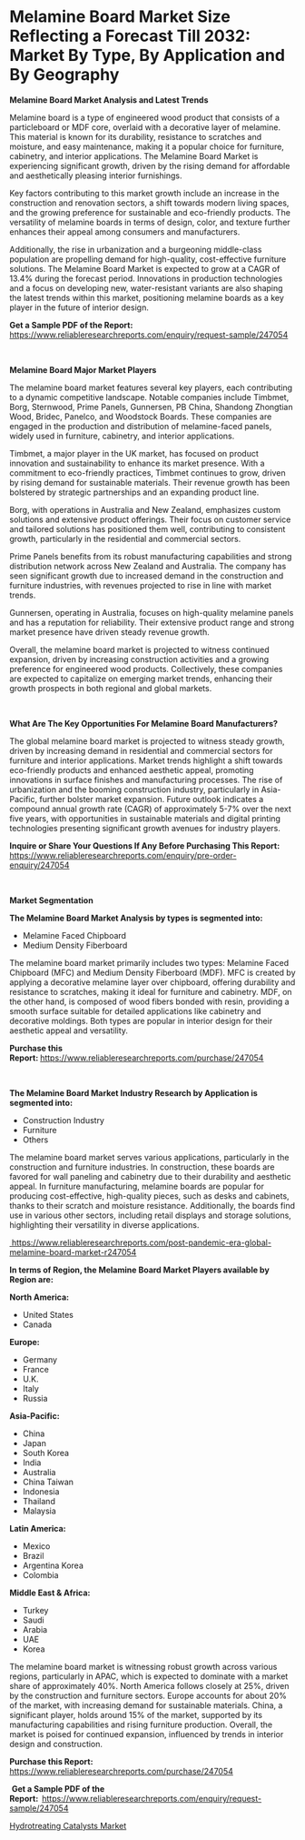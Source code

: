 <p><h1>Melamine Board Market Size Reflecting a Forecast Till 2032: Market By Type, By Application and By Geography</h1></p><p><strong>Melamine Board Market Analysis and Latest Trends</strong></p>
<p><p>Melamine board is a type of engineered wood product that consists of a particleboard or MDF core, overlaid with a decorative layer of melamine. This material is known for its durability, resistance to scratches and moisture, and easy maintenance, making it a popular choice for furniture, cabinetry, and interior applications. The Melamine Board Market is experiencing significant growth, driven by the rising demand for affordable and aesthetically pleasing interior furnishings.</p><p>Key factors contributing to this market growth include an increase in the construction and renovation sectors, a shift towards modern living spaces, and the growing preference for sustainable and eco-friendly products. The versatility of melamine boards in terms of design, color, and texture further enhances their appeal among consumers and manufacturers.</p><p>Additionally, the rise in urbanization and a burgeoning middle-class population are propelling demand for high-quality, cost-effective furniture solutions. The Melamine Board Market is expected to grow at a CAGR of 13.4% during the forecast period. Innovations in production technologies and a focus on developing new, water-resistant variants are also shaping the latest trends within this market, positioning melamine boards as a key player in the future of interior design.</p></p>
<p><strong>Get a Sample PDF of the Report:&nbsp;</strong> <a href="https://www.reliableresearchreports.com/enquiry/request-sample/247054?utm_campaign=2116&utm_medium=2&utm_source=Github&utm_content=ia&utm_term=01022025&utm_id=melamine-board">https://www.reliableresearchreports.com/enquiry/request-sample/247054</a></p>
<p>&nbsp;</p>
<p><strong>Melamine Board Major Market Players</strong></p>
<p><p>The melamine board market features several key players, each contributing to a dynamic competitive landscape. Notable companies include Timbmet, Borg, Sternwood, Prime Panels, Gunnersen, PB China, Shandong Zhongtian Wood, Bridec, Panelco, and Woodstock Boards. These companies are engaged in the production and distribution of melamine-faced panels, widely used in furniture, cabinetry, and interior applications.</p><p>Timbmet, a major player in the UK market, has focused on product innovation and sustainability to enhance its market presence. With a commitment to eco-friendly practices, Timbmet continues to grow, driven by rising demand for sustainable materials. Their revenue growth has been bolstered by strategic partnerships and an expanding product line.</p><p>Borg, with operations in Australia and New Zealand, emphasizes custom solutions and extensive product offerings. Their focus on customer service and tailored solutions has positioned them well, contributing to consistent growth, particularly in the residential and commercial sectors.</p><p>Prime Panels benefits from its robust manufacturing capabilities and strong distribution network across New Zealand and Australia. The company has seen significant growth due to increased demand in the construction and furniture industries, with revenues projected to rise in line with market trends.</p><p>Gunnersen, operating in Australia, focuses on high-quality melamine panels and has a reputation for reliability. Their extensive product range and strong market presence have driven steady revenue growth.</p><p>Overall, the melamine board market is projected to witness continued expansion, driven by increasing construction activities and a growing preference for engineered wood products. Collectively, these companies are expected to capitalize on emerging market trends, enhancing their growth prospects in both regional and global markets.</p></p>
<p>&nbsp;</p>
<p><strong>What Are The Key Opportunities For Melamine Board Manufacturers?</strong></p>
<p><p>The global melamine board market is projected to witness steady growth, driven by increasing demand in residential and commercial sectors for furniture and interior applications. Market trends highlight a shift towards eco-friendly products and enhanced aesthetic appeal, promoting innovations in surface finishes and manufacturing processes. The rise of urbanization and the booming construction industry, particularly in Asia-Pacific, further bolster market expansion. Future outlook indicates a compound annual growth rate (CAGR) of approximately 5-7% over the next five years, with opportunities in sustainable materials and digital printing technologies presenting significant growth avenues for industry players.</p></p>
<p><strong>Inquire or Share Your Questions If Any Before Purchasing This Report:</strong> <a href="https://www.reliableresearchreports.com/enquiry/pre-order-enquiry/247054?utm_campaign=2116&utm_medium=2&utm_source=Github&utm_content=ia&utm_term=01022025&utm_id=melamine-board">https://www.reliableresearchreports.com/enquiry/pre-order-enquiry/247054</a></p>
<p>&nbsp;</p>
<p><strong>Market Segmentation</strong></p>
<p><strong>The Melamine Board Market Analysis by types is segmented into:</strong></p>
<p><ul><li>Melamine Faced Chipboard</li><li>Medium Density Fiberboard</li></ul></p>
<p><p>The melamine board market primarily includes two types: Melamine Faced Chipboard (MFC) and Medium Density Fiberboard (MDF). MFC is created by applying a decorative melamine layer over chipboard, offering durability and resistance to scratches, making it ideal for furniture and cabinetry. MDF, on the other hand, is composed of wood fibers bonded with resin, providing a smooth surface suitable for detailed applications like cabinetry and decorative moldings. Both types are popular in interior design for their aesthetic appeal and versatility.</p></p>
<p><strong>Purchase this Report:&nbsp;</strong><a href="https://www.reliableresearchreports.com/purchase/247054?utm_campaign=2116&utm_medium=2&utm_source=Github&utm_content=ia&utm_term=01022025&utm_id=melamine-board">https://www.reliableresearchreports.com/purchase/247054</a></p>
<p>&nbsp;</p>
<p><strong>The Melamine Board Market Industry Research by Application is segmented into:</strong></p>
<p><ul><li>Construction Industry</li><li>Furniture</li><li>Others</li></ul></p>
<p><p>The melamine board market serves various applications, particularly in the construction and furniture industries. In construction, these boards are favored for wall paneling and cabinetry due to their durability and aesthetic appeal. In furniture manufacturing, melamine boards are popular for producing cost-effective, high-quality pieces, such as desks and cabinets, thanks to their scratch and moisture resistance. Additionally, the boards find use in various other sectors, including retail displays and storage solutions, highlighting their versatility in diverse applications.</p></p>
<p><a href="https://www.reliableresearchreports.com/post-pandemic-era-global-melamine-board-market-r247054?utm_campaign=2116&utm_medium=2&utm_source=Github&utm_content=ia&utm_term=01022025&utm_id=melamine-board">&nbsp;https://www.reliableresearchreports.com/post-pandemic-era-global-melamine-board-market-r247054</a></p>
<p><strong>In terms of Region, the Melamine Board Market Players available by Region are:</strong></p>
<p>
    <p> <strong> North America: </strong>
        <ul>
            <li>United States</li>
            <li>Canada</li>
        </ul>
        </p> 
    <p> <strong> Europe: </strong>
        <ul>
            <li>Germany</li>
            <li>France</li>
            <li>U.K.</li>
            <li>Italy</li>
            <li>Russia</li>
        </ul>
        </p> 
    <p> <strong> Asia-Pacific: </strong>
        <ul>
            <li>China</li>
            <li>Japan</li>
            <li>South Korea</li>
            <li>India</li>
            <li>Australia</li>
            <li>China Taiwan</li>
            <li>Indonesia</li>
            <li>Thailand</li>
            <li>Malaysia</li>
        </ul>
        </p> 
    <p> <strong> Latin America: </strong>
        <ul>
            <li>Mexico</li>
            <li>Brazil</li>
            <li>Argentina Korea</li>
            <li>Colombia</li>
        </ul>
        </p> 
    <p> <strong> Middle East & Africa: </strong>
        <ul>
            <li>Turkey</li>
            <li>Saudi</li>
            <li>Arabia</li>
            <li>UAE</li>
            <li>Korea</li>
        </ul>
    </p>
    </p>
<p><p>The melamine board market is witnessing robust growth across various regions, particularly in APAC, which is expected to dominate with a market share of approximately 40%. North America follows closely at 25%, driven by the construction and furniture sectors. Europe accounts for about 20% of the market, with increasing demand for sustainable materials. China, a significant player, holds around 15% of the market, supported by its manufacturing capabilities and rising furniture production. Overall, the market is poised for continued expansion, influenced by trends in interior design and construction.</p></p>
<p><strong>Purchase this Report: </strong><a href="https://www.reliableresearchreports.com/purchase/247054?utm_campaign=2116&utm_medium=2&utm_source=Github&utm_content=ia&utm_term=01022025&utm_id=melamine-board">https://www.reliableresearchreports.com/purchase/247054</a></p>
<p>&nbsp;<strong>Get a Sample PDF of the Report:&nbsp;&nbsp;</strong><a href="https://www.reliableresearchreports.com/enquiry/request-sample/247054?utm_campaign=2116&utm_medium=2&utm_source=Github&utm_content=ia&utm_term=01022025&utm_id=melamine-board">https://www.reliableresearchreports.com/enquiry/request-sample/247054</a></p>
<p><strong></strong></p>
<p><p><a href="https://github.com/arionmp/Market-Research-Report-List-5/blob/main/hydrotreating-catalysts-market.md?utm_campaign=2116&utm_medium=2&utm_source=Github&utm_content=ia&utm_term=01022025&utm_id=melamine-board">Hydrotreating Catalysts Market</a></p></p>